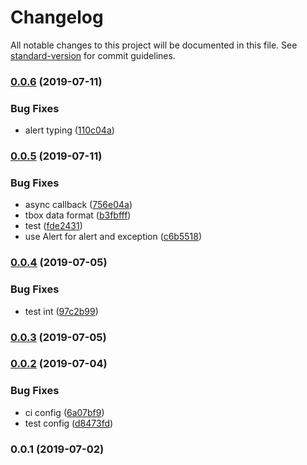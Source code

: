 # Changelog

All notable changes to this project will be documented in this file. See [standard-version](https://github.com/conventional-changelog/standard-version) for commit guidelines.

### [0.0.6](https://github.com/36node/bus-messenger/compare/v0.0.5...v0.0.6) (2019-07-11)


### Bug Fixes

* alert typing ([110c04a](https://github.com/36node/bus-messenger/commit/110c04a))



### [0.0.5](https://github.com/36node/bus-messenger/compare/v0.0.4...v0.0.5) (2019-07-11)


### Bug Fixes

* async callback ([756e04a](https://github.com/36node/bus-messenger/commit/756e04a))
* tbox data format ([b3fbfff](https://github.com/36node/bus-messenger/commit/b3fbfff))
* test ([fde2431](https://github.com/36node/bus-messenger/commit/fde2431))
* use Alert for alert and exception ([c6b5518](https://github.com/36node/bus-messenger/commit/c6b5518))



### [0.0.4](https://github.com/36node/bus-messenger/compare/v0.0.3...v0.0.4) (2019-07-05)


### Bug Fixes

* test int ([97c2b99](https://github.com/36node/bus-messenger/commit/97c2b99))



### [0.0.3](https://github.com/36node/bus-messenger/compare/v0.0.2...v0.0.3) (2019-07-05)



### [0.0.2](https://github.com/36node/bus-messenger/compare/v0.0.1...v0.0.2) (2019-07-04)


### Bug Fixes

* ci config ([6a07bf9](https://github.com/36node/bus-messenger/commit/6a07bf9))
* test config ([d8473fd](https://github.com/36node/bus-messenger/commit/d8473fd))



### 0.0.1 (2019-07-02)
